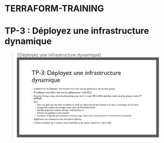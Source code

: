 # TERRAFORM-TRAINING

# TP-3 : Déployez une infrastructure dynamique

> ![Déployez une infrastructure dynamique] ![](./images/tp3.JPG)



